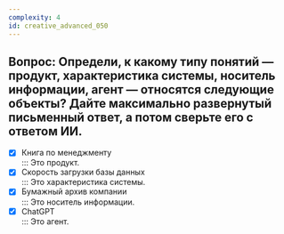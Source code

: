 ```yaml
---
complexity: 4
id: creative_advanced_050
---
```

## Вопрос: Определи, к какому типу понятий — продукт, характеристика системы, носитель информации, агент — относятся следующие объекты? Дайте максимально развернутый письменный ответ, а потом сверьте его с ответом ИИ.

- [x] Книга по менеджменту  
  ::: Это продукт.  
- [x] Скорость загрузки базы данных  
  ::: Это характеристика системы.  
- [x] Бумажный архив компании  
  ::: Это носитель информации.  
- [x] ChatGPT  
  ::: Это агент. 
